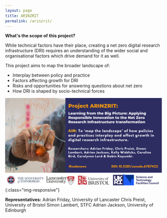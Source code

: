 ```yaml
---
layout: page
title: ARINZRIT
permalink: /arinzrit/
---
```


**What's the scope of this project?**

While technical factors have their place, creating a net zero digital research infrastructure (DRI) requires an understanding of the wider social and organisational factors which drive demand for it as well. 

This project aims to map the broader landscape of: <br>
  - Interplay between policy and practice
  - Factors affecting growth for DRI
  - Risks and opportunities for answering questions about net zero
  - How DRI is shaped by socio-technical forces

![arinzrit](/images/1.png){:class="img-responsive"} 


**Representatives:**
Adrian Friday, University of Lancaster
Chris Preist, University of Bristol
Simon Lambert, STFC
Adrian Jackson, University of Edinburgh
